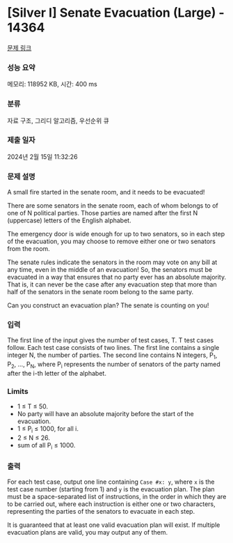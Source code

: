 # [Silver I] Senate Evacuation (Large) - 14364 

[문제 링크](https://www.acmicpc.net/problem/14364) 

### 성능 요약

메모리: 118952 KB, 시간: 400 ms

### 분류

자료 구조, 그리디 알고리즘, 우선순위 큐

### 제출 일자

2024년 2월 15일 11:32:26

### 문제 설명

<p>A small fire started in the senate room, and it needs to be evacuated!</p>

<p>There are some senators in the senate room, each of whom belongs to of one of N political parties. Those parties are named after the first N (uppercase) letters of the English alphabet.</p>

<p>The emergency door is wide enough for up to two senators, so in each step of the evacuation, you may choose to remove either one or two senators from the room.</p>

<p>The senate rules indicate the senators in the room may vote on any bill at any time, even in the middle of an evacuation! So, the senators must be evacuated in a way that ensures that no party ever has an absolute majority. That is, it can never be the case after any evacuation step that more than half of the senators in the senate room belong to the same party.</p>

<p>Can you construct an evacuation plan? The senate is counting on you!</p>

### 입력 

 <p>The first line of the input gives the number of test cases, T. T test cases follow. Each test case consists of two lines. The first line contains a single integer N, the number of parties. The second line contains N integers, P<sub>1</sub>, P<sub>2</sub>, ..., P<sub>N</sub>, where P<sub>i</sub> represents the number of senators of the party named after the i-th letter of the alphabet.</p>

<h3>Limits</h3>

<ul>
	<li>1 ≤ T ≤ 50.</li>
	<li>No party will have an absolute majority before the start of the evacuation.</li>
	<li>1 ≤ P<sub>i</sub> ≤ 1000, for all i.</li>
	<li>2 ≤ N ≤ 26.</li>
	<li>sum of all P<sub>i</sub> ≤ 1000.</li>
</ul>

### 출력 

 <p>For each test case, output one line containing <code>Case #x: y</code>, where <code>x</code> is the test case number (starting from 1) and <code>y</code> is the evacuation plan. The plan must be a space-separated list of instructions, in the order in which they are to be carried out, where each instruction is either one or two characters, representing the parties of the senators to evacuate in each step.</p>

<p>It is guaranteed that at least one valid evacuation plan will exist. If multiple evacuation plans are valid, you may output any of them.</p>

